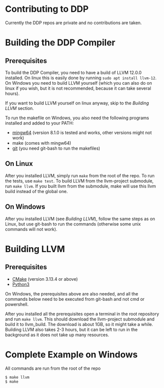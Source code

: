 # Contributing to DDP

Currently the DDP repos are private and no contributions are taken.

# Building the DDP Compiler

## Prerequisites

To build the DDP Compiler, you need to have a build of LLVM 12.0.0 installed.
On linux this is easily done by running `sudo apt install llvm-12`.
On Windows you need to build LLVM yourself (which you can also do on linux if you wish, but it is not recommended, because it can take several hours).

If you want to build LLVM yourself on linux anyway, skip to the *Building LLVM* section.

To run the makefile on Windows, you also need the following programs installed and added to your PATH:

- [mingw64](https://sourceforge.net/projects/mingw-w64/files/Toolchains%20targetting%20Win64/Personal%20Builds/mingw-builds/8.1.0/threads-posix/seh/x86_64-8.1.0-release-posix-seh-rt_v6-rev0.7z/download) (version 8.1.0 is tested and works, other versions might not work)
- make (comes with mingw64)
- [git](https://git-scm.com/download/win) (you need git-bash to run the makefiles)

## On Linux

After you installed LLVM, simply run `make` from the root of the repo.
To run the tests, use `make test`.
To build LLVM from the llvm-project submodule, run `make llvm`.
If you built llvm from the submodule, make will use this llvm build instead of the global one.

## On Windows

After you installed LLVM (see *Building LLVM*), follow the same steps as on Linux, but use git-bash to run the commands (otherwise some unix commands will not work).

# Building LLVM

## Prerequisites

- [CMake](https://cmake.org/download/) (version 3.13.4 or above)
- [Python3](https://www.python.org/downloads/)

On Windows, the prerequisites above are also needed, and all the commands below need to be executed from git-bash and not cmd or powershell.

After you installed all the prerequisites open a terminal in the root repository and run `make llvm`.
This should download the llvm-project submodule and build it to llvm_build.
The download is about 1GB, so it might take a while.
Building LLVM also takes 2-3 hours, but it can be left to run in the background as it does not take up many resources.

# Complete Example on Windows

All commands are run from the root of the repo

```
$ make llvm
$ make
```